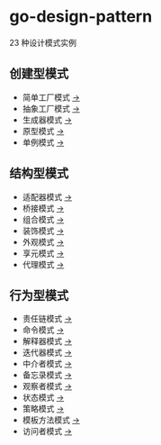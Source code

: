 # go-design-pattern
23 种设计模式实例


## 创建型模式
- 简单工厂模式 [->](./00_simple_factory)
- 抽象工厂模式 [->](./05_abstract_factory)
- 生成器模式 [->](./06_builder)
- 原型模式 [->](./07_prototype)
- 单例模式 [->](./03_singleton)

## 结构型模式
- 适配器模式 [->](./02_adapter)
- 桥接模式 [->](./22_bridge)
- 组合模式 [->](./13_composite)
- 装饰模式 [->](./20_decorator)
- 外观模式 [->](./01_facade)
- 享元模式 [->](./18_flyweight)
- 代理模式 [->](./09_proxy)


## 行为型模式
- 责任链模式 [->](./21_chain_of_responsibility)
- 命令模式 [->](./11_command)
- 解释器模式 [->](./19_interpreter)
- 迭代器模式 [->](./12_iterator)
- 中介者模式 [->](./08_mediator)
- 备忘录模式 [->](./17_memento)
- 观察者模式 [->](./10_observer)
- 状态模式 [->](./16_state)
- 策略模式 [->](./15_strategy)
- 模板方法模式 [->](./14_template_method)
- 访问者模式 [->](./23_visitor)

